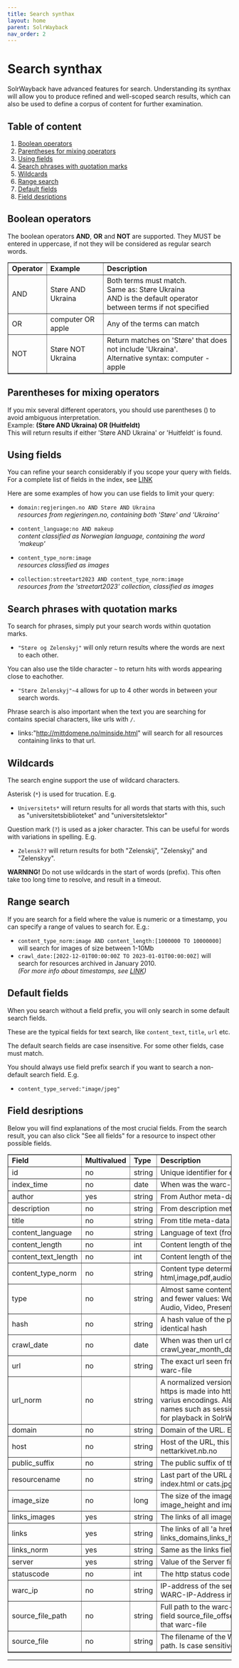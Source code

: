 ```yaml
---
title: Search synthax
layout: home
parent: SolrWayback
nav_order: 2
---
```


# Search synthax

SolrWayback have advanced features for search. Understanding its synthax will allow you to produce refined and well-scoped search results, which can also be used to define a corpus of content for further examination. 

## Table of content
1. [Boolean operators](#boolean-operators)
2. [Parentheses for mixing operators](#parentheses-for-mixing-operators)
3. [Using fields](#using-fields)
4. [Search phrases with quotation marks](#search-phrases-with-quotation-marks)
5. [Wildcards](#wildcards)
6. [Range search](#range-search)
7. [Default fields](#range-search)
8. [Field desriptions](#field-desriptions)

## Boolean operators
The boolean operators **AND**, **OR** and **NOT** are supported. They MUST be entered in uppercase, if not they will be considered as regular search words. 

[//]: # (HTML table with examples and description of operators)

<table border='1'>
<tr>
<td><b>Operator</b></td>
<td><b>Example </td>
<td><b>Description </td>
</tr>
<tr>
 <td>AND</td>
 <td>Støre AND Ukraina</td>
 <td>Both terms must match. <br> Same as: Støre Ukraina <br>AND is the default operator between terms if not specified</td>
</tr>
<tr>
 <td>OR</td>
 <td>computer OR apple</td>
 <td>Any of the terms can match</td>
</tr>
<tr>
 <td>NOT</td>
 <td>Støre NOT Ukraina</td>
 <td>Return matches on 'Støre' that does not include 'Ukraina'.<br> Alternative syntax: computer -apple</td>
</tr>
</table>

## Parentheses for mixing operators
If you mix several different operators, you should use parentheses () to avoid ambiguous interpretation.<br>
Example: <b>(Støre AND Ukraina) OR (Huitfeldt)</b><br> 
This will return results if either 'Støre AND Ukraina' or 'Huitfeldt' is found.

## Using fields
You can refine your search considerably if you scope your query with fields. For a complete list of fields in the index, see [LINK](.)

Here are some examples of how you can use fields to limit your query:
- `domain:regjeringen.no AND Støre AND Ukraina`<br>
*resources from regjeringen.no, containing both 'Støre' and 'Ukraina'*

- `content_language:no AND makeup`<br>
*content classified as Norwegian language, containing the word 'makeup'*

- `content_type_norm:image`<br>
*resources classified as images*

- `collection:streetart2023 AND content_type_norm:image`<br>
*resources from the 'streetart2023' collection, classified as images*

## Search phrases with quotation marks
To search for phrases, simply put your search words within quotation marks.

- `"Støre og Zelenskyj"` will only return results where the words are next to each other.

You can also use the tilde character `~` to return hits with words appearing close to eachother.

- `"Støre Zelenskyj"~4` allows for up to 4 other words in between your search words.

Phrase search is also important when the text you are searching for contains special characters, like urls with `/`.
- links:"http://mittdomene.no/minside.html" will search for all resources containing links to that url.

## Wildcards
The search engine support the use of wildcard characters.

Asterisk (`*`) is used for trucation. E.g.
- `Universitets*` will return results for all words that starts with this, such as "universitetsbiblioteket" and "universitetslektor"

Question mark (`?`) is used as a joker character. This can be useful for words with variations in spelling. E.g.
- `Zelensk??` will return results for both "Zelenskij", "Zelenskyj" and "Zelenskyy".

**WARNING!** Do not use wildcards in the start of words (prefix). This often take too long time to resolve, and result in a timeout. 

## Range search
If you are search for a field where the value is numeric or a timestamp, you can specify a range of values to search for. E.g.:
- `content_type_norm:image AND content_length:[1000000 TO 10000000]` will search for images of size between 1-10Mb
- `crawl_date:[2022-12-01T00:00:00Z TO 2023-01-01T00:00:00Z]` will search for resources archived in January 2010.<br>
*(For more info about timestamps, see [LINK](.))*

## Default fields
When you search without a field prefix, you will only search in some default search fields.

These are the typical fields for text search, like `content_text`, `title`, `url` etc.

The default search fields are case insensitive. For some other fields, case must match. <br>

You should always use field prefix search if you want to search a non-default search field. E.g.
- `content_type_served:"image/jpeg"`


## Field desriptions
Below you will find explanations of the most crucial fields. From the search result, you can also click "See all fields" for a resource to inspect other possible fields.


<table border='1'>
<tr>
    <td><b>Field</b></td> 
    <td><b>Multivalued</b></td> 
    <td><b>Type</b></td> 
    <td><b>Description</b></td>
</tr>

<tr>
    <td>id</td>
    <td>no</td>
    <td>string</td>
    <td>Unique identifier for each document.</td>
</tr>

<tr>
    <td>index_time</td>
    <td>no</td>
    <td>date</td>
    <td>When was the warc-file indexed</td>
</tr>

<tr>
    <td>author</td>
    <td>yes</td>
    <td>string</td>
    <td>From Author meta-data (word,html,pdf,image etc.)</td>
</tr>

<tr>
    <td>description</td>
    <td>no</td>
    <td>string</td>
    <td>From description meta-data (word,html,pdf,image etc.)</td>
</tr>

<tr>
    <td>title</td>
    <td>no</td>
    <td>string</td>
    <td>From title meta-data</td>
</tr>

<tr>
    <td>content_language</td>
    <td>no</td>
    <td>string</td>
    <td>Language of text (from Tika)</td>
</tr>

<tr>
    <td>content_length</td>
    <td>no</td>
    <td>int</td>
    <td>Content length of the payload from the server </td>
</tr>

<tr>
    <td>content_text_length</td>
    <td>no</td>
    <td>int</td>
    <td>Content length of the extracted text</td>
</tr>

<tr>
    <td>content_type_norm</td>
    <td>no</td>
    <td>string</td>
    <td>Content type determined by Tika. Possible values: html,image,pdf,audio,video,word,powerpoint,excel,text,other</td>
</tr>

<tr>
    <td>type</td>
    <td>no</td>
    <td>string</td>
    <td>Almost same content_type_norm. Just more human names and fewer values: Web Page, Image, Other, Document, Audio, Video, Presentation, Data</td>
</tr>

<tr>
    <td>hash</td>
    <td>no</td>
    <td>string</td>
    <td>A hash value of the payload. Identical payload will have identical hash</td>
</tr>

<tr>
    <td>crawl_date</td>
    <td>no</td>
    <td>date</td>
    <td>When was then url crawled. Additional similar fields: crawl_year_month_day,crawl_year_month,crawl_year</td>
</tr>

<tr>
    <td>url</td>
    <td>no</td>
    <td>string</td>
    <td>The exact url seen from the harvest client that created the warc-file</td>
</tr>

<tr>
    <td>url_norm</td>
    <td>no</td>
    <td>string</td>
    <td>A normalized version of the url field. It is lowercased and https is made into http. Also finds unique representation of varius encodings. Also removes som predefined parameter names such as session-id etc. This field is very important for playback in SolrWayback.</td>
</tr>

<tr>
    <td>domain</td>
    <td>no</td>
    <td>string</td>
    <td>Domain of the URL. Example: nb.dk</td>
</tr>

<tr>
    <td>host</td>
    <td>no</td>
    <td>string</td>
    <td>Host of the URL, this includes subdomain Example: nettarkivet.nb.no</td>
</tr>

<tr>
    <td>public_suffix</td>
    <td>no</td>
    <td>string</td>
    <td>
    The public suffix of the url: Example: no, org, co.uk</td>
</tr>

<tr>
    <td>resourcename</td>
    <td>no</td>
    <td>string</td>
    <td>Last part of the URL after '/' with query parameters. E.g. index.html or cats.jpg&size=100</td>
</tr>

<tr>
    <td>image_size</td>
    <td>no</td>
    <td>long</td>
    <td>The size of the image in pixels. There are also similar fields image_height and image_width</td>
</tr>

<tr>
    <td>links_images</td>
    <td>yes</td>
    <td>string</td>
    <td> The links of all images tags on a HTML page.</td>
</tr>

<tr>
    <td>links</td>
    <td>yes</td>
    <td>string</td>
    <td> The links of all  'a href' tags on an HTML page. Similar fields: links_domains,links_hosts</td>
</tr>

<tr>
    <td>links_norm</td>
    <td>yes</td>
    <td>string</td>
    <td>Same as the links field except values are normalized</td>
</tr>

<tr>
    <td>server</td>
    <td>yes</td>
    <td>string</td>
    <td>Value of the Server field in the HTTP header</td>
</tr>

<tr>
    <td>statuscode</td>
    <td>no</td>
    <td>int</td>
    <td>The http status code in the HTTP header. </td>
</tr>

<tr>
    <td>warc_ip</td>
    <td>no</td>
    <td>string</td>
    <td>IP-address of the server. Taken from the metadat field WARC-IP-Address in the warc-header. </td>
</tr>

<tr>
    <td>source_file_path</td>
    <td>no</td>
    <td>string</td>
    <td>Full path to the warc-file where the resource is from. The field source_file_offset gives the offset for the resource in that warc-file</td>
</tr>


<tr>
    <td>source_file</td>
    <td>no</td>
    <td>string</td>
    <td>The filename of the WARC-file without the absolute file path. Is case sensitive</td>
</tr>

</table>

----

